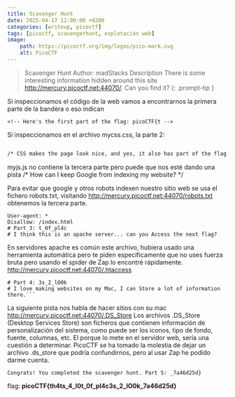 ```yaml
---
title: Scavenger Hunt
date: 2025-04-17 12:00:00 +0200
categories: [writeup, picoctf]
tags: [picoctf, scavengerhunt, explotación web]     
image:
    path: https://picoctf.org/img/logos/pico-mark.svg
    alt: PicoCTF
---
```


>Scavenger Hunt
Author: madStacks
Description
There is some interesting information hidden around this site http://mercury.picoctf.net:44070/. Can you find it?
{: .prompt-tip }

Si inspeccionamos el código de la web vamos a encontrarnos la primera parte de la bandera o eso indican
```
<!-- Here's the first part of the flag: picoCTF{t -->
```
Si inspeccionamos en el archivo mycss.css, la parte 2:
``` html 

/* CSS makes the page look nice, and yes, it also has part of the flag. Here's part 2: h4ts_4_l0 */
```
myjs.js no contiene la tercera parte pero puede que nos esté dando una pista
/* How can I keep Google from indexing my website? */

Para evitar que google y otros robots indexen nuestro sitio web se usa el fichero robots.txt, visitando http://mercury.picoctf.net:44070/robots.txt obtenemos la tercera parte.

```
User-agent: *
Disallow: /index.html
# Part 3: t_0f_pl4c
# I think this is an apache server... can you Access the next flag?
```
En servidores apache es común este archivo, hubiera usado una herramienta automática pero te piden específicamente que no uses
fuerza bruta pero usando el spider de Zap lo encontré rápidamente. 
http://mercury.picoctf.net:44070/.htaccess

```
# Part 4: 3s_2_lO0k
# I love making websites on my Mac, I can Store a lot of information there.```
```

La siguiente pista nos habla de hacer sitios con su mac http://mercury.picoctf.net:44070/.DS_Store 
Los archivos .DS_Store (Desktop Services Store) son ficheros que contienen información de personalización del sistema, como puede ser los iconos, tipo de fondo, fuente, columnas, etc. El porque lo mete en el servidor web, sería una cuestión a determinar.
PicoCTF se ha tomado la molestia de dejar un archivo .ds_store que podría confundirnos, pero al usar Zap he podido darme cuenta.

```
Congrats! You completed the scavenger hunt. Part 5: _7a46d25d}
```

flag: **picoCTF{th4ts_4_l0t_0f_pl4c3s_2_lO0k_7a46d25d}**

